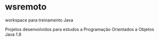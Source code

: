 # wsremoto
workspace para treinamento Java

Projetos desenvolvidos para estudos a Programação Orientados a Objetos 
Java 1.8
